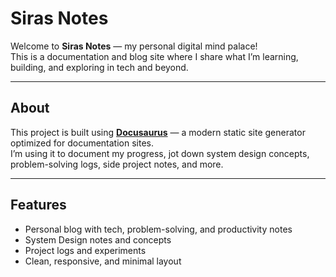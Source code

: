 #  Siras Notes

Welcome to **Siras Notes** — my personal digital mind palace!  
This is a documentation and blog site where I share what I’m learning, building, and exploring in tech and beyond.

---

##  About

This project is built using **[Docusaurus](https://docusaurus.io/)** — a modern static site generator optimized for documentation sites.  
I’m using it to document my progress, jot down system design concepts, problem-solving logs, side project notes, and more.

---

##  Features

-  Personal blog with tech, problem-solving, and productivity notes  
-  System Design notes and concepts  
-  Project logs and experiments  
-  Clean, responsive, and minimal layout  

